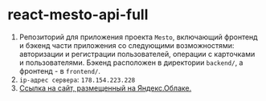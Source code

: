 # react-mesto-api-full
1. Репозиторий для приложения проекта `Mesto`, включающий фронтенд и бэкенд части приложения со следующими возможностями: авторизации и регистрации пользователей, операции с карточками и пользователями. Бэкенд расположен в директории `backend/`, а фронтенд - в `frontend/`. 
2. `ip-адрес сервера`: <code>178.154.223.228</code>
3. [Ссылка на сайт, размещенный на Яндекс.Облаке.](https://antoshkow.mesto.nomoredomains.club/ "Ссылка на деплой.")